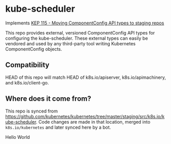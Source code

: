 # kube-scheduler

Implements [KEP 115 - Moving ComponentConfig API types to staging repos](https://git.k8s.io/enhancements/keps/sig-cluster-lifecycle/wgs/115-componentconfig#kube-scheduler-changes)

This repo provides external, versioned ComponentConfig API types for configuring the kube-scheduler.
These external types can easily be vendored and used by any third-party tool writing Kubernetes
ComponentConfig objects.

## Compatibility

HEAD of this repo will match HEAD of k8s.io/apiserver, k8s.io/apimachinery, and k8s.io/client-go.

## Where does it come from?

This repo is synced from https://github.com/kubernetes/kubernetes/tree/master/staging/src/k8s.io/kube-scheduler.
Code changes are made in that location, merged into `k8s.io/kubernetes` and later synced here by a bot.

Hello World
